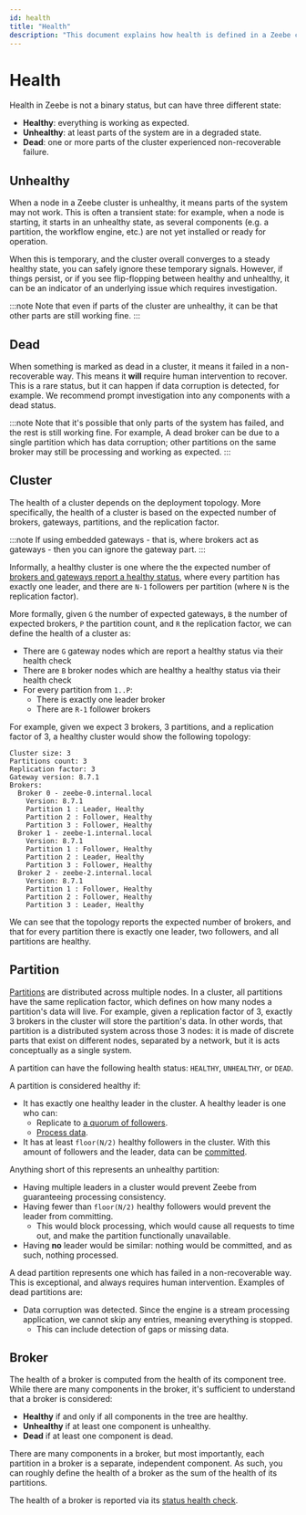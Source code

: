 ```yaml
---
id: health
title: "Health"
description: "This document explains how health is defined in a Zeebe cluster."
---
```


# Health

Health in Zeebe is not a binary status, but can have three different state:

- **Healthy**: everything is working as expected.
- **Unhealthy**: at least parts of the system are in a degraded state.
- **Dead**: one or more parts of the cluster experienced non-recoverable failure.

## Unhealthy

When a node in a Zeebe cluster is unhealthy, it means parts of the system may not work. This is often a transient state: for example, when a node is
starting, it starts in an unhealthy state, as several components (e.g. a partition, the workflow engine, etc.) are not yet installed or ready for
operation.

When this is temporary, and the cluster overall converges to a steady healthy state, you can safely ignore these temporary signals. However, if things
persist, or if you see flip-flopping between healthy and unhealthy, it can be an indicator of an underlying issue which requires investigation.

:::note
Note that even if parts of the cluster are unhealthy, it can be that other parts are still working fine.
:::

## Dead

When something is marked as dead in a cluster, it means it failed in a non-recoverable way. This means it **will** require human intervention to recover.
This is a rare status, but it can happen if data corruption is detected, for example. We recommend prompt investigation into any components with a dead
status.

:::note
Note that it's possible that only parts of the system has failed, and the rest is still working fine. For example, A dead broker can be due to a single
partition which has data corruption; other partitions on the same broker may still be processing and working as expected.
:::

## Cluster

The health of a cluster depends on the deployment topology. More specifically, the health of a cluster is based on the expected number of brokers,
gateways, partitions, and the replication factor.

:::note
If using embedded gateways - that is, where brokers act as gateways - then you can ignore the gateway part.
:::

Informally, a healthy cluster is one where the the expected number of
[brokers and gateways report a healthy status](../../../self-managed/zeebe-deployment/operations/health.md), where every partition has exactly one leader, and
there are `N-1` followers per partition (where `N` is the replication factor).

More formally, given `G` the number of expected gateways, `B` the number of expected brokers, `P` the partition count, and `R` the replication factor, we can
define the health of a cluster as:

- There are `G` gateway nodes which are report a healthy status via their health check
- There are `B` broker nodes which are healthy a healthy status via their health check
- For every partition from `1..P`:
  - There is exactly one leader broker
  - There are `R-1` follower brokers

For example, given we expect 3 brokers, 3 partitions, and a replication factor of 3, a healthy cluster would show the following topology:

```
Cluster size: 3
Partitions count: 3
Replication factor: 3
Gateway version: 8.7.1
Brokers:
  Broker 0 - zeebe-0.internal.local
    Version: 8.7.1
    Partition 1 : Leader, Healthy
    Partition 2 : Follower, Healthy
    Partition 3 : Follower, Healthy
  Broker 1 - zeebe-1.internal.local
    Version: 8.7.1
    Partition 1 : Follower, Healthy
    Partition 2 : Leader, Healthy
    Partition 3 : Follower, Healthy
  Broker 2 - zeebe-2.internal.local
    Version: 8.7.1
    Partition 1 : Follower, Healthy
    Partition 2 : Follower, Healthy
    Partition 3 : Leader, Healthy
```

We can see that the topology reports the expected number of brokers, and that for every partition there is exactly one leader, two followers, and all partitions are healthy.

## Partition

[Partitions](./partitions.md) are distributed across multiple nodes. In a cluster, all partitions have the
same replication factor, which defines on how many nodes a partition's data will live. For example, given a replication factor of 3, exactly 3 brokers
in the cluster will store the partition's data. In other words, that partition is a distributed system across those 3 nodes: it is made of discrete parts
that exist on different nodes, separated by a network, but it is acts conceptually as a single system.

A partition can have the following health status: `HEALTHY`, `UNHEALTHY`, or `DEAD`.

A partition is considered healthy if:

- It has exactly one healthy leader in the cluster. A healthy leader is one who can:
  - Replicate to [a quorum of followers](./clustering.md#raft-consensus-and-replication-protocol).
  - [Process data](./internal-processing.md).
- It has at least `floor(N/2)` healthy followers in the cluster. With this amount of followers and the leader, data can be
  [committed](./clustering.md#commit).

Anything short of this represents an unhealthy partition:

- Having multiple leaders in a cluster would prevent Zeebe from guaranteeing processing consistency.
- Having fewer than `floor(N/2)` healthy followers would prevent the leader from committing.
  - This would block processing, which would cause all requests to time out, and make the partition functionally unavailable.
- Having **no** leader would be similar: nothing would be committed, and as such, nothing processed.

A dead partition represents one which has failed in a non-recoverable way. This is exceptional, and always requires human intervention. Examples of dead
partitions are:

- Data corruption was detected. Since the engine is a stream processing application, we cannot skip any entries, meaning everything is stopped.
  - This can include detection of gaps or missing data.

## Broker

The health of a broker is computed from the health of its component tree. While there are many components in the broker, it's sufficient
to understand that a broker is considered:

- **Healthy** if and only if all components in the tree are healthy.
- **Unhealthy** if at least one component is unhealthy.
- **Dead** if at least one component is dead.

There are many components in a broker, but most importantly, each partition in a broker is a separate, independent component. As such, you can roughly
define the health of a broker as the sum of the health of its partitions.

The health of a broker is reported via its [status health check](../../../self-managed/zeebe-deployment/operations/health.md#broker).
